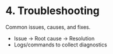# 4. Troubleshooting

Common issues, causes, and fixes.

- Issue → Root cause → Resolution
- Logs/commands to collect diagnostics
